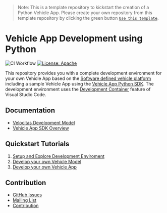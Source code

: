 > Note:
This is a template repository to kickstart the creation of a Python Vehicle App. Please create your own repository from this template repository by clicking the green button [`Use this template`](https://github.com/eclipse-velocitas/vehicle-app-python-template).

# Vehicle App Development using Python

![CI Workflow](https://github.com/eclipse-velocitas/vehicle-app-python-template/actions/workflows/ci.yml/badge.svg#branch=main)
[![License: Apache](https://img.shields.io/badge/License-Apache-yellow.svg)](http://www.apache.org/licenses/LICENSE-2.0)

This repository provides you with a complete development environment for your own Vehicle App based on the [Software defined vehicle platform](https://sdv.eclipse.org/) including a sample Vehicle App using the [Vehicle App Python SDK](https://github.com/eclipse-velocitas/vehicle-app-python-sdk). The development environment uses the [Development Container](https://code.visualstudio.com/docs/remote/create-dev-container#:~:text=%20Create%20a%20development%20container%20%201%20Path,additional%20software%20in%20your%20dev%20container.%20More%20) feature of Visual Studio Code.

## Documentation
* [Velocitas Development Model](https://eclipse.dev/velocitas/docs/concepts/development_model/)
* [Vehicle App SDK Overview](https://eclipse.dev/velocitas/docs/concepts/development_model/vehicle_app_sdk/)

## Quickstart Tutorials
1. [Setup and Explore Development Enviroment](https://eclipse.dev/velocitas/docs/tutorials/quickstart/)
1. [Develop your own Vehicle Model](https://eclipse.dev/velocitas/docs/tutorials/vehicle_model_creation/)
1. [Develop your own Vehicle App](https://eclipse.dev/velocitas/docs/tutorials/vehicle-app-development/)

## Contribution
- [GitHub Issues](https://github.com/eclipse-velocitas/vehicle-app-python-template/issues)
- [Mailing List](https://accounts.eclipse.org/mailing-list/velocitas-dev)
- [Contribution](CONTRIBUTING.md)
